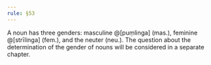 ```yaml
---
rule: §53
---
```


A noun has three genders: masculine @[puṃlinga] (mas.), feminine @[strīlinga] (fem.), and the neuter (neu.). The question about the determination of the gender of nouns will be considered in a separate chapter.